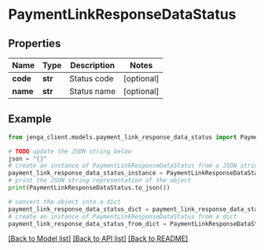 # PaymentLinkResponseDataStatus


## Properties

Name | Type | Description | Notes
------------ | ------------- | ------------- | -------------
**code** | **str** | Status code | [optional] 
**name** | **str** | Status name | [optional] 

## Example

```python
from jenga_client.models.payment_link_response_data_status import PaymentLinkResponseDataStatus

# TODO update the JSON string below
json = "{}"
# create an instance of PaymentLinkResponseDataStatus from a JSON string
payment_link_response_data_status_instance = PaymentLinkResponseDataStatus.from_json(json)
# print the JSON string representation of the object
print(PaymentLinkResponseDataStatus.to_json())

# convert the object into a dict
payment_link_response_data_status_dict = payment_link_response_data_status_instance.to_dict()
# create an instance of PaymentLinkResponseDataStatus from a dict
payment_link_response_data_status_from_dict = PaymentLinkResponseDataStatus.from_dict(payment_link_response_data_status_dict)
```
[[Back to Model list]](../README.md#documentation-for-models) [[Back to API list]](../README.md#documentation-for-api-endpoints) [[Back to README]](../README.md)


